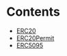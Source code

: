 

# Contents
- [ERC20](ERC20.sol/contract.ERC20.md)
- [ERC20Permit](ERC20Permit.sol/abstract.ERC20Permit.md)
- [ERC5095](ERC5095.sol/contract.ERC5095.md)
